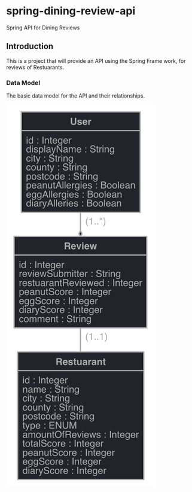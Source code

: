 # spring-dining-review-api
Spring API for Dining Reviews

## Introduction 

This is a project that will provide an API using the Spring Frame work, for reviews 
of Restuarants.

### Data Model

The basic data model for the API and their relationships. 

![UML Diagram of the initial Data Model](UML.png)


